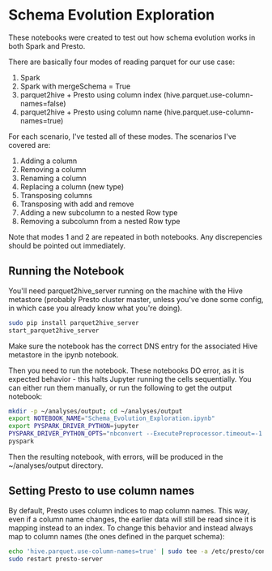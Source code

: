 # Schema Evolution Exploration

These notebooks were created to test out how schema evolution works in both Spark and Presto.

There are basically four modes of reading parquet for our use case:
1. Spark
2. Spark with mergeSchema = True
3. parquet2hive + Presto using column index (hive.parquet.use-column-names=false)
4. parquet2hive + Presto using column name (hive.parquet.use-column-names=true)

For each scenario, I've tested all of these modes. The scenarios I've covered are:
1. Adding a column
2. Removing a column
3. Renaming a column
4. Replacing a column (new type)
5. Transposing columns
6. Transposing with add and remove
7. Adding a new subcolumn to a nested Row type
8. Removing a subcolumn from a nested Row type

Note that modes 1 and 2 are repeated in both notebooks. Any discrepencies should be pointed out immediately.

## Running the Notebook

You'll need parquet2hive_server running on the machine with the Hive metastore (probably Presto cluster master, unless you've done some config, in which case you already know what you're doing).

```bash
sudo pip install parquet2hive_server
start_parquet2hive_server
```

Make sure the notebook has the correct DNS entry for the associated Hive metastore in the ipynb notebook.

Then you need to run the notebook. These notebooks DO error, as it is expected behavior - this halts Jupyter running the cells sequentially. You can either run them manually, or run the following to get the output notebook:

```bash
mkdir -p ~/analyses/output; cd ~/analyses/output
export NOTEBOOK_NAME="Schema_Evolution_Exploration.ipynb"
export PYSPARK_DRIVER_PYTHON=jupyter
PYSPARK_DRIVER_PYTHON_OPTS="nbconvert --ExecutePreprocessor.timeout=-1 --ExecutePreprocessor.kernel_name=python2 --to notebook --log-level=10 --execute \"../${NOTEBOOK_NAME}\" --allow-errors --output-dir ./ " \
pyspark
```

Then the resulting notebook, with errors, will be produced in the ~/analyses/output directory.

## Setting Presto to use column names
By default, Presto uses column indices to map column names. This way, even if a column name changes, the earlier data will still be read since it is mapping instead to an index. To change this behavior and instead always map to column names (the ones defined in the parquet schema):

```bash
echo 'hive.parquet.use-column-names=true' | sudo tee -a /etc/presto/conf.dist/catalog/hive.properties
sudo restart presto-server
```
